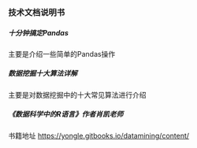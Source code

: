 ### 技术文档说明书

##### 十分钟搞定Pandas
 主要是介绍一些简单的Pandas操作

##### 数据挖掘十大算法详解
主要是对数据挖掘中的十大常见算法进行介绍

##### 《数据科学中的R语言》作者肖凯老师
书籍地址 https://yongle.gitbooks.io/datamining/content/
